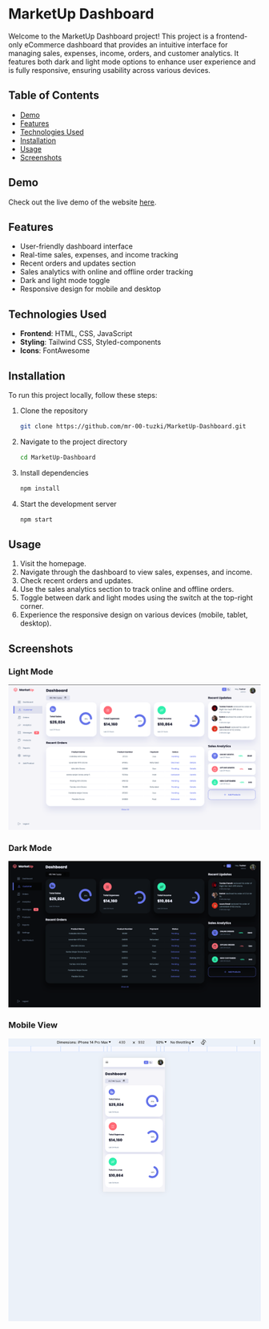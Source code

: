 # MarketUp Dashboard

Welcome to the MarketUp Dashboard project! This project is a frontend-only eCommerce dashboard that provides an intuitive interface for managing sales, expenses, income, orders, and customer analytics. It features both dark and light mode options to enhance user experience and is fully responsive, ensuring usability across various devices.

## Table of Contents
- [Demo](#demo)
- [Features](#features)
- [Technologies Used](#technologies-used)
- [Installation](#installation)
- [Usage](#usage)
- [Screenshots](#screenshots)

## Demo
Check out the live demo of the website [here](https://mr-00-tuzki.github.io/MarketUp-Dashboard/).

## Features
- User-friendly dashboard interface
- Real-time sales, expenses, and income tracking
- Recent orders and updates section
- Sales analytics with online and offline order tracking
- Dark and light mode toggle
- Responsive design for mobile and desktop

## Technologies Used
- **Frontend**: HTML, CSS, JavaScript
- **Styling**: Tailwind CSS, Styled-components
- **Icons**: FontAwesome

## Installation
To run this project locally, follow these steps:

1. Clone the repository
    ```sh
    git clone https://github.com/mr-00-tuzki/MarketUp-Dashboard.git
    ```
2. Navigate to the project directory
    ```sh
    cd MarketUp-Dashboard
    ```
3. Install dependencies
    ```sh
    npm install
    ```
4. Start the development server
    ```sh
    npm start
    ```

## Usage
1. Visit the homepage.
2. Navigate through the dashboard to view sales, expenses, and income.
3. Check recent orders and updates.
4. Use the sales analytics section to track online and offline orders.
5. Toggle between dark and light modes using the switch at the top-right corner.
6. Experience the responsive design on various devices (mobile, tablet, desktop).

## Screenshots
### Light Mode
<img src="images/E-commerce Light.png"></img>

### Dark Mode
<img src="images/Ecommerce-Dark Mode.png"></img>

### Mobile View
<img src="images/Responsive.png"></img>
